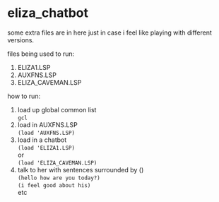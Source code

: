 # eliza_chatbot


some extra files are in here just in case i feel like playing with different versions.  

files being used to run:  
1. ELIZA1.LSP  
2. AUXFNS.LSP  
3. ELIZA_CAVEMAN.LSP  

how to run:  
1. load up global common list   
    ````gcl````  
2. load in AUXFNS.LSP  
    ````(load 'AUXFNS.LSP)````  
3. load in a chatbot  
    ````(load 'ELIZA1.LSP)````  
    or  
    ````(load 'ELIZA_CAVEMAN.LSP)````   
4. talk to her with sentences surrounded by ()  
    ````(hello how are you today?)````  
    ````(i feel good about his)````  
    etc  
    